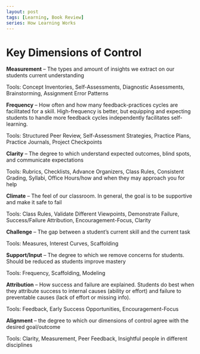 ```yaml
---
layout: post
tags: [Learning, Book Review]
series: How Learning Works
---
```


# Key Dimensions of Control

**Measurement** – The types and amount of insights we extract on our
students current understanding

Tools: Concept Inventories, Self-Assessments, Diagnostic Assessments,
Brainstorming, Assignment Error Patterns

**Frequency** – How often and how many feedback-practices cycles are
facilitated for a skill. High-frequency is better, but equipping and
expecting students to handle more feedback cycles independently
facilitates self-learning.

Tools: Structured Peer Review, Self-Assessment Strategies, Practice
Plans, Practice Journals, Project Checkpoints

**Clarity** – The degree to which understand expected outcomes, blind
spots, and communicate expectations

Tools: Rubrics, Checklists, Advance Organizers, Class Rules, Consistent
Grading, Syllabi, Office Hours/how and when they may approach you for
help

**Climate** – The feel of our classroom. In general, the goal is to be
supportive and make it safe to fail

Tools: Class Rules, Validate Different Viewpoints, Demonstrate Failure,
Success/Failure Attribution, Encouragement-Focus, Clarity

**Challenge** – The gap between a student’s current skill and the
current task

Tools: Measures, Interest Curves, Scaffolding

**Support/Input** – The degree to which we remove concerns for students.
Should be reduced as students improve mastery

Tools: Frequency, Scaffolding, Modeling

**Attribution** – How success and failure are explained. Students do
best when they attribute success to internal causes (ability or effort)
and failure to preventable causes (lack of effort or missing info).

Tools: Feedback, Early Success Opportunities, Encouragement-Focus

**Alignment** – the degree to which our dimensions of control agree with
the desired goal/outcome

Tools: Clarity, Measurement, Peer Feedback, Insightful people in
different disciplines
